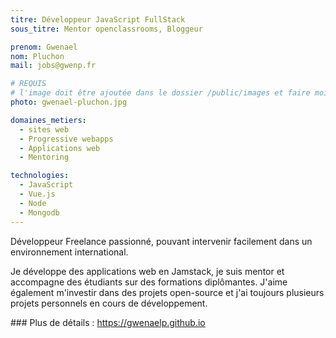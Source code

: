 ```yaml
---
titre: Développeur JavaScript FullStack
sous_titre: Mentor openclassrooms, Bloggeur

prenom: Gwenael
nom: Pluchon
mail: jobs@gwenp.fr

# REQUIS
# l'image doit être ajoutée dans le dossier /public/images et faire moins de 100ko ! Sa hauteur affichée sur le site sera de 300px, elle s'adaptera comme elle peut au responsive avec du css.
photo: gwenael-pluchon.jpg

domaines_metiers:
  - sites web
  - Progressive webapps
  - Applications web
  - Mentoring

technologies:
  - JavaScript
  - Vue.js
  - Node
  - Mongodb
---
```


Développeur Freelance passionné, pouvant intervenir facilement dans un environnement international.

Je développe des applications web en Jamstack, je suis mentor et accompagne des étudiants sur des formations diplômantes.
J'aime également m'investir dans des projets open-source et j'ai toujours plusieurs projets personnels en cours de développement.

### Plus de détails :
https://gwenaelp.github.io
